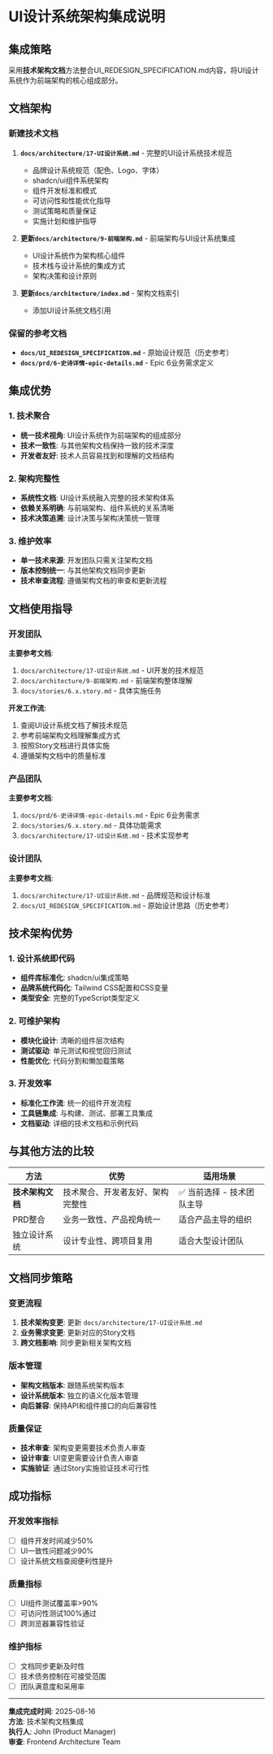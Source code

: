 # UI设计系统架构集成说明

## 集成策略

采用**技术架构文档**方法整合UI_REDESIGN_SPECIFICATION.md内容，将UI设计系统作为前端架构的核心组成部分。

## 文档架构

### 新建技术文档

1. **`docs/architecture/17-UI设计系统.md`** - 完整的UI设计系统技术规范
   - 品牌设计系统规范（配色、Logo、字体）
   - shadcn/ui组件系统架构
   - 组件开发标准和模式
   - 可访问性和性能优化指导
   - 测试策略和质量保证
   - 实施计划和维护指导

2. **更新`docs/architecture/9-前端架构.md`** - 前端架构与UI设计系统集成
   - UI设计系统作为架构核心组件
   - 技术栈与设计系统的集成方式
   - 架构决策和设计原则

3. **更新`docs/architecture/index.md`** - 架构文档索引
   - 添加UI设计系统文档引用

### 保留的参考文档

- **`docs/UI_REDESIGN_SPECIFICATION.md`** - 原始设计规范（历史参考）
- **`docs/prd/6-史诗详情-epic-details.md`** - Epic 6业务需求定义

## 集成优势

### 1. 技术聚合
- **统一技术视角**: UI设计系统作为前端架构的组成部分
- **技术一致性**: 与其他架构文档保持一致的技术深度
- **开发者友好**: 技术人员容易找到和理解的文档结构

### 2. 架构完整性
- **系统性文档**: UI设计系统融入完整的技术架构体系
- **依赖关系明确**: 与前端架构、组件系统的关系清晰
- **技术决策追溯**: 设计决策与架构决策统一管理

### 3. 维护效率
- **单一技术来源**: 开发团队只需关注架构文档
- **版本控制统一**: 与其他架构文档同步更新
- **技术审查流程**: 遵循架构文档的审查和更新流程

## 文档使用指导

### 开发团队

**主要参考文档**:
1. `docs/architecture/17-UI设计系统.md` - UI开发的技术规范
2. `docs/architecture/9-前端架构.md` - 前端架构整体理解
3. `docs/stories/6.x.story.md` - 具体实施任务

**开发工作流**:
1. 查阅UI设计系统文档了解技术规范
2. 参考前端架构文档理解集成方式
3. 按照Story文档进行具体实施
4. 遵循架构文档中的质量标准

### 产品团队

**主要参考文档**:
1. `docs/prd/6-史诗详情-epic-details.md` - Epic 6业务需求
2. `docs/stories/6.x.story.md` - 具体功能需求
3. `docs/architecture/17-UI设计系统.md` - 技术实现参考

### 设计团队

**主要参考文档**:
1. `docs/architecture/17-UI设计系统.md` - 品牌规范和设计标准
2. `docs/UI_REDESIGN_SPECIFICATION.md` - 原始设计思路（历史参考）

## 技术架构优势

### 1. 设计系统即代码
- **组件库标准化**: shadcn/ui集成策略
- **品牌系统代码化**: Tailwind CSS配置和CSS变量
- **类型安全**: 完整的TypeScript类型定义

### 2. 可维护架构
- **模块化设计**: 清晰的组件层次结构
- **测试驱动**: 单元测试和视觉回归测试
- **性能优化**: 代码分割和懒加载策略

### 3. 开发效率
- **标准化工作流**: 统一的组件开发流程
- **工具链集成**: 与构建、测试、部署工具集成
- **文档驱动**: 详细的技术文档和示例代码

## 与其他方法的比较

| 方法 | 优势 | 适用场景 |
|------|------|----------|
| **技术架构文档** | 技术聚合、开发者友好、架构完整性 | ✅ 当前选择 - 技术团队主导 |
| PRD整合 | 业务一致性、产品视角统一 | 适合产品主导的组织 |
| 独立设计系统 | 设计专业性、跨项目复用 | 适合大型设计团队 |

## 文档同步策略

### 变更流程
1. **技术架构变更**: 更新 `docs/architecture/17-UI设计系统.md`
2. **业务需求变更**: 更新对应的Story文档
3. **跨文档影响**: 同步更新相关架构文档

### 版本管理
- **架构文档版本**: 跟随系统架构版本
- **设计系统版本**: 独立的语义化版本管理
- **向后兼容**: 保持API和组件接口的向后兼容性

### 质量保证
- **技术审查**: 架构变更需要技术负责人审查
- **设计审查**: UI变更需要设计负责人审查
- **实施验证**: 通过Story实施验证技术可行性

## 成功指标

### 开发效率指标
- [ ] 组件开发时间减少50%
- [ ] UI一致性问题减少90%
- [ ] 设计系统文档查阅便利性提升

### 质量指标
- [ ] UI组件测试覆盖率>90%
- [ ] 可访问性测试100%通过
- [ ] 跨浏览器兼容性验证

### 维护指标
- [ ] 文档同步更新及时性
- [ ] 技术债务控制在可接受范围
- [ ] 团队满意度和采用率

---

**集成完成时间**: 2025-08-16  
**方法**: 技术架构文档集成  
**执行人**: John (Product Manager)  
**审查**: Frontend Architecture Team